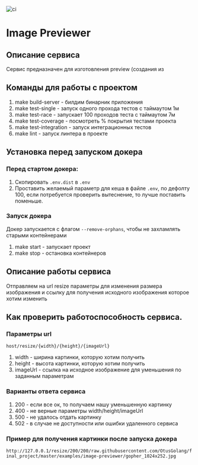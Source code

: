![ci](https://github.com/Uckyx/image-previewer/actions/workflows/ci/badge.svg)
# Image Previewer

## Описание сервиса
Сервис предназначен для изготовления preview (создания из

## Команды для работы с проектом
1. make build-server - билдим бинарник приложения
2. make test-single - запуск одного прохода тестов с таймаутом 1м
3. make test-race - запускает 100 проходов теста с таймаутом 7м
4. make test-coverage - посмотреть % покрытия тестами проекта 
5. make test-integration - запуск интеграционных тестов
6. make lint - запуск линтера в проекте

## Установка перед запуском докера

### Перед стартом докера:
1. Скопировать `.env.dist` в `.env`
2. Проставить желаемый параметр для кеша в файле `.env`, по дефолту 100, если потребуется проверить вытеснение, то лучше поставить поменьше.

### Запуск докера

Докер запускается с флагом `--remove-orphans`, чтобы не захламлять старыми контейнерами

1. make start - запускает проект 
2. make stop - остановка контейнеров

## Описание работы сервиса
Отправляем на url resize параметры для изменения размера изображения и ссылку для получения исходного изображения которое хотим изменить

## Как проверить работоспособность сервиса.

### Параметры url
`host/resize/{width}/{height}/{imageUrl}`

1. width - ширина картинки, которую хотим получить
2. height - высота картинки, которую хотим получить
3. imageUrl - ссылка на исходное изображение для уменьшения по заданным параметрам

### Варианты ответа сервиса

1. 200 - если все ок, то получаем нашу уменьшенную картинку
2. 400 - не верные параметры width/height/imageUrl
3. 500 - не удалось отдать картинку
4. 502 - в случае не доступности или ошибки удаленного сервиса

### Пример для получения картинки после запуска докера
`http://127.0.0.1/resize/200/200/raw.githubusercontent.com/OtusGolang/final_project/master/examples/image-previewer/gopher_1024x252.jpg`